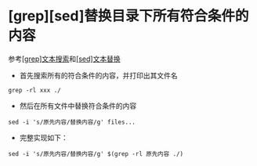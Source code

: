 
# [grep][sed]替换目录下所有符合条件的内容

参考[[grep]文本搜索](./[grep]文本搜索.md)和[[sed]文本替换](./[sed]文本替换.md)

* 首先搜索所有的符合条件的内容，并打印出其文件名

```
grep -rl xxx ./
```

* 然后在所有文件中替换符合条件的内容

```
sed -i 's/原先内容/替换内容/g' files...
```

* 完整实现如下：

```
sed -i 's/原先内容/替换内容/g' $(grep -rl 原先内容 ./)
```
